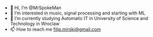 - 👋 Hi, I’m @MrSpokeMan
- 👀 I’m interested in music, signal processing and starting with ML
- 🌱 I’m currently studying Automatic IT in University of Science and Technology in Wroclaw
- 📫 How to reach me filip.mirski@gmail.com

<!-- - 💞️ I’m looking to collaborate on ... -->

<!---
MrSpokeMan/MrSpokeMan is a ✨ special ✨ repository because its `README.md` (this file) appears on your GitHub profile.
You can click the Preview link to take a look at your changes.
--->
